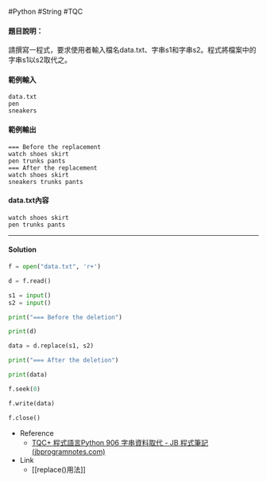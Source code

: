 #Python #String #TQC 
#### 題目說明：

請撰寫一程式，要求使用者輸入檔名data.txt、字串s1和字串s2。程式將檔案中的字串s1以s2取代之。

#### 範例輸入

```
data.txt
pen
sneakers
```

#### 範例輸出

```
=== Before the replacement
watch shoes skirt
pen trunks pants
=== After the replacement
watch shoes skirt
sneakers trunks pants
```

#### data.txt內容
```
watch shoes skirt
pen trunks pants
```

---
#### Solution
```python linenums="1"
f = open("data.txt", 'r+')

d = f.read()

s1 = input()
s2 = input()

print("=== Before the deletion")

print(d)

data = d.replace(s1, s2)

print("=== After the deletion")

print(data)

f.seek(0)

f.write(data)

f.close()
```
- Reference
	- [TQC+ 程式語言Python 906 字串資料取代 - JB 程式筆記 (jbprogramnotes.com)](https://jbprogramnotes.com/2020/05/tqc-%e7%a8%8b%e5%bc%8f%e8%aa%9e%e8%a8%80python-906-%e5%ad%97%e4%b8%b2%e8%b3%87%e6%96%99%e5%8f%96%e4%bb%a3/)
- Link
	- [[replace()用法]]